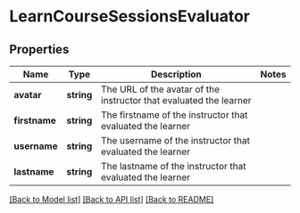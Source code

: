 # LearnCourseSessionsEvaluator

## Properties
Name | Type | Description | Notes
------------ | ------------- | ------------- | -------------
**avatar** | **string** | The URL of the avatar of the instructor that evaluated the learner | 
**firstname** | **string** | The firstname of the instructor that evaluated the learner | 
**username** | **string** | The username of the instructor that evaluated the learner | 
**lastname** | **string** | The lastname of the instructor that evaluated the learner | 

[[Back to Model list]](../README.md#documentation-for-models) [[Back to API list]](../README.md#documentation-for-api-endpoints) [[Back to README]](../README.md)


